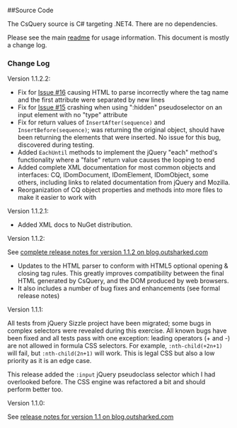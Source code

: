 ##Source Code

The CsQuery source is C# targeting .NET4. There are no dependencies. 

Please see the main [readme](https://github.com/jamietre/CsQuery/blob/master/README.md) for usage information. This document is mostly a change log.


### Change Log

Version 1.1.2.2:

- Fix for [Issue #16](https://github.com/jamietre/CsQuery/issues/16) causing HTML to parse incorrectly where the tag name and the first attribute were separated by new lines
- Fix for [Issue #15](https://github.com/jamietre/CsQuery/issues/15) crashing when using ":hidden" pseudoselector on an input element with no "type" attribute
- Fix for return values of `InsertAfter(sequence)` and `InsertBefore(sequence)`; was returning the original object, should have been returning the elements that were inserted. No issue for this bug, discovered during testing.
- Added `EachUntil` methods to implement the jQuery "each" method's functionality where a "false" return value causes the looping to end
- Added complete XML documentation for most common objects and interfaces: CQ, IDomDocument, IDomElement, IDomObject, some others, including links to related documentation from jQuery and Mozilla.
- Reorganization of CQ object properties and methods into more files to make it easier to work with


Version 1.1.2.1:

- Added XML docs to NuGet distribution.

Version 1.1.2:

See [complete release notes for version 1.1.2 on blog.outsharked.com](http://blog.outsharked.com/2012/06/csquery-112-released.html)

- Updates to the HTML parser to conform with HTML5 optional opening & closing tag rules. This greatly improves compatibility between the final HTML generated by CsQuery, and the DOM produced by web browsers. 
- It also includes a number of bug fixes and enhancements (see formal release notes)

Version 1.1.1:

All tests from jQuery Sizzle project have been migrated; some bugs in complex selectors were revealed during this exercise. All known bugs have been fixed and all tests pass with one exception: leading operators (+ and -) are not allowed in formula CSS selectors. For example, `:nth-child(+2n+1)` will fail, but `:nth-child(2n+1)` will work. This is legal CSS but also a low priority as it is an edge case.

This release added the `:input` jQuery pseudoclass selector which I had overlooked before. The CSS engine was refactored a bit and should perform better too.

Version 1.1.0:

See [release notes for version 1.1 on blog.outsharked.com](http://blog.outsharked.com/2012/06/csquery-11-released-and-available-on.html)